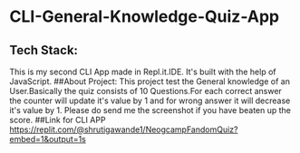 # CLI-General-Knowledge-Quiz-App
## Tech Stack:
This is my second CLI App made in Repl.it.IDE. It's built with the help of JavaScript.
##About Project:
This project test the General knowledge of an User.Basically the quiz consists of 10 Questions.For each correct answer the counter will update it's value by 1 and for wrong answer it will decrease it's value by 1. Please do send me the screenshot if you have beaten up the score.
##Link for CLI APP
https://replit.com/@shrutigawande1/NeogcampFandomQuiz?embed=1&output=1s
